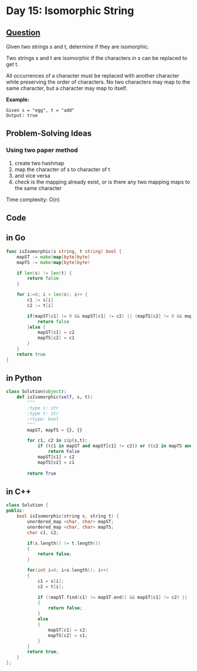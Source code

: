 # Day 15: Isomorphic String

## [Question](https://leetcode.com/problems/isomorphic-strings/description/)

Given two strings s and t, determine if they are isomorphic.

Two strings s and t are isomorphic if the characters in s can be replaced to get t.

All occurrences of a character must be replaced with another character while preserving the order of characters. No two characters may map to the same character, but a character may map to itself.

**Example:**

```
Given s = "egg", t = "add"
Output: true
```

## Problem-Solving Ideas
### Using two paper method
1. create two hashmap
2. map the character of s to character of t
3. and vice versa
4. check is the mapping already exist, or is there any two mapping maps to the same character

Time complexity: O(n)

## Code
## in Go 

``` Go
func isIsomorphic(s string, t string) bool {
    mapST := make(map[byte]byte)
    mapTS := make(map[byte]byte)

    if len(s) != len(t) {
		return false
	}

    for i:=0; i < len(s); i++ {
        c1 := s[i]
        c2 := t[i]

        if(mapST[c1] != 0 && mapST[c1] != c2) || (mapTS[c2] != 0 && mapTS[c2] != c1) {
            return false
        }else {
            mapST[c1] = c2
            mapTS[c2] = c1
        }
    }
    return true
}
```

## in Python
``` python
class Solution(object):
    def isIsomorphic(self, s, t):
        """
        :type s: str
        :type t: str
        :rtype: bool
        """
        mapST, mapTS = {}, {}

        for c1, c2 in zip(s,t):
            if ((c1 in mapST and mapST[c1] != c2)) or ((c2 in mapTS and mapTS[c2] != c1)):
                return False
            mapST[c1] = c2
            mapTS[c2] = c1
            
        return True

```

## in C++
``` C++
class Solution {
public:
    bool isIsomorphic(string s, string t) {
        unordered_map <char, char> mapST;
        unordered_map <char, char> mapTS;
        char c1, c2;

        if(s.length() != t.length())
        {
            return false;
        }

        for(int i=0; i<s.length(); i++)
        {
            c1 = s[i];
            c2 = t[i];

            if ((mapST.find(c1) != mapST.end() && mapST[c1] != c2) || (mapTS.find(c2) != mapTS.end() && mapTS[c2] != c1)) 
            {
                return false;
            }
            else
            {
                mapST[c1] = c2;
                mapTS[c2] = c1;
            }
        }
        return true;
    }
};
```